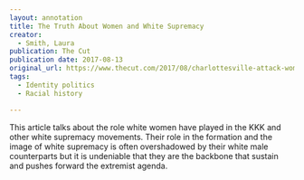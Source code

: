 ```yaml
---
layout: annotation
title: The Truth About Women and White Supremacy
creator:
  - Smith, Laura
publication: The Cut
publication date: 2017-08-13
original_url: https://www.thecut.com/2017/08/charlottesville-attack-women-white-supremacy.html
tags:
  - Identity politics
  - Racial history

---
```

This article talks about the role white women have played in the KKK and other white supremacy movements. Their role in the formation and the image of white supremacy is often overshadowed by their white male counterparts but it is undeniable that they are the backbone that sustain and pushes forward the extremist agenda.
